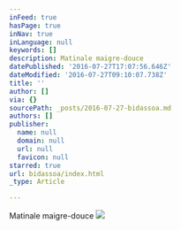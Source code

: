 ```yaml
---
inFeed: true
hasPage: true
inNav: true
inLanguage: null
keywords: []
description: Matinale maigre-douce
datePublished: '2016-07-27T17:07:56.646Z'
dateModified: '2016-07-27T09:10:07.738Z'
title: ''
author: []
via: {}
sourcePath: _posts/2016-07-27-bidassoa.md
authors: []
publisher:
  name: null
  domain: null
  url: null
  favicon: null
starred: true
url: bidassoa/index.html
_type: Article

---
```

Matinale maigre-douce
![](https://the-grid-user-content.s3-us-west-2.amazonaws.com/85d67804-6085-4a55-974d-a693caf1cc44.jpg)